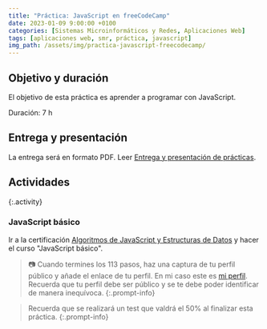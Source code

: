 ```yaml
---
title: "Práctica: JavaScript en freeCodeCamp"
date: 2023-01-09 9:00:00 +0100
categories: [Sistemas Microinformáticos y Redes, Aplicaciones Web]
tags: [aplicaciones web, smr, práctica, javascript]
img_path: /assets/img/practica-javascript-freecodecamp/
---
```


## Objetivo y duración

El objetivo de esta práctica es aprender a programar con JavaScript.

Duración: 7 h

## Entrega y presentación

La entrega será en formato PDF. Leer [Entrega y presentación de prácticas](/posts/entrega-presentacion-practicas/).

## Actividades

{:.activity}
### JavaScript básico

Ir a la certificación [Algoritmos de JavaScript y Estructuras de Datos](https://www.freecodecamp.org/espanol/learn/javascript-algorithms-and-data-structures/) y hacer el curso "JavaScript básico".

> 📷 Cuando termines los 113 pasos, haz una captura de tu perfil público y añade el enlace de tu perfil. En mi caso este es [mi perfil](https://www.freecodecamp.org/fccbc40f106-3a04-422a-afc3-e806f616be0b). Recuerda que tu perfil debe ser público y se te debe poder identificar de manera inequívoca.
{:.prompt-info}

> Recuerda que se realizará un test que valdrá el 50% al finalizar esta práctica.
{:.prompt-info}
